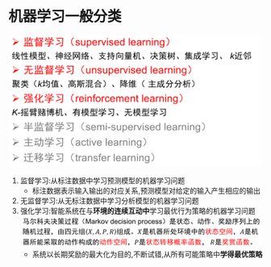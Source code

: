 # 机器学习一般分类
![Alt text](image.png)    
1. 监督学习:从标注数据中学习预测模型的机器学习问题
    * 标注数据表示输入输出的对应关系,预测模型对给定的输入产生相应的输出
2. 无监督学习:从无标注数据中学习分析模型的机器学习问题
3. 强化学习:智能系统在与**环境的连续互动中**学习最优行为策略的机器学习问题
    ![Alt text](image-1.png)    
    * 系统以长期奖励的最大化为目的,不断试错,从所有可能策略中**学得最优策略**
